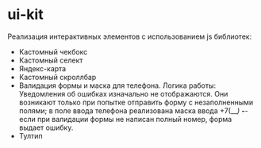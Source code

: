 # ui-kit

Реализация интерактивных элементов с использованием js библиотек:
 
- Кастомный чекбокс
- Кастомный селект
- Яндекс-карта
- Кастомный скроллбар
- Валидация формы и маска для телефона.
  Логика работы: 
  Уведомления об ошибках изначально не отображаются. Они возникают только при попытке отправить форму с незаполненными полями;
  в поле ввода телефона реализована маска ввода +7(___) ___-__-__ если при валидации формы не написан полный номер, форма выдает ошибку.
- Тултип
